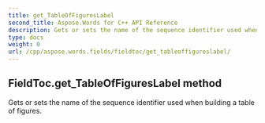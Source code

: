 ```yaml
---
title: get_TableOfFiguresLabel
second_title: Aspose.Words for C++ API Reference
description: Gets or sets the name of the sequence identifier used when building a table of figures. 
type: docs
weight: 0
url: /cpp/aspose.words.fields/fieldtoc/get_tableoffigureslabel/
---
```

## FieldToc.get_TableOfFiguresLabel method


Gets or sets the name of the sequence identifier used when building a table of figures. 

